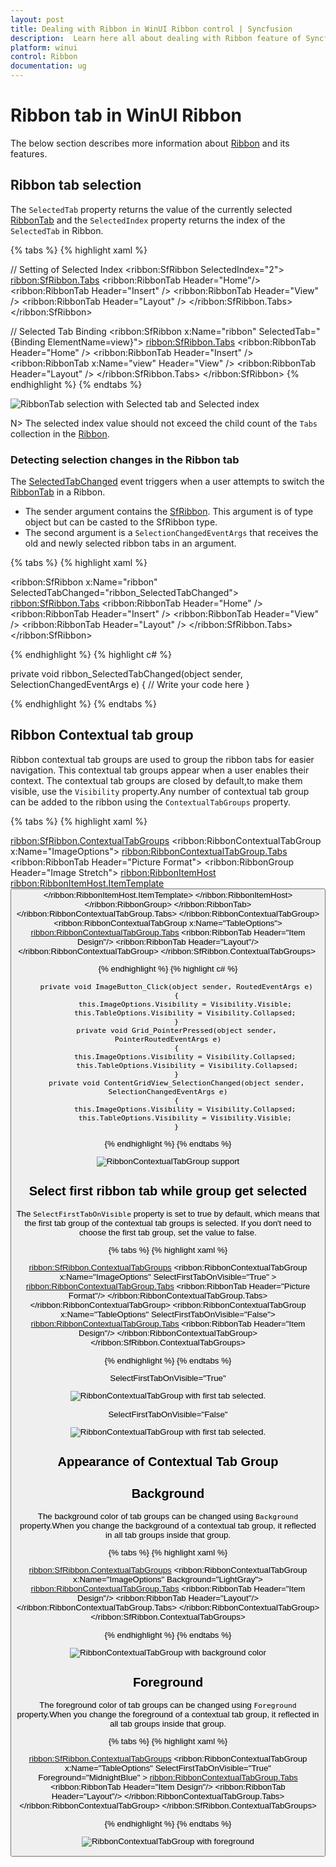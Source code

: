 ```yaml
---
layout: post
title: Dealing with Ribbon in WinUI Ribbon control | Syncfusion
description:  Learn here all about dealing with Ribbon feature of Syncfusion WinUI Ribbon(sfRibbon) control and more.
platform: winui
control: Ribbon
documentation: ug
---
```


# Ribbon tab in WinUI Ribbon

The below section describes more information about [Ribbon](https://help.syncfusion.com/cr/winui/Syncfusion.UI.Xaml.Ribbon.SfRibbon.html) and its features.

## Ribbon tab selection

The `SelectedTab` property returns the value of the currently selected [RibbonTab](https://help.syncfusion.com/cr/winui/Syncfusion.UI.Xaml.Ribbon.RibbonTab.html) and the `SelectedIndex` property returns the index of the `SelectedTab` in Ribbon.

{% tabs %}
{% highlight xaml %}

// Setting of Selected Index
<ribbon:SfRibbon SelectedIndex="2">
    <ribbon:SfRibbon.Tabs>
        <ribbon:RibbonTab Header="Home"/>
        <ribbon:RibbonTab Header="Insert" />
        <ribbon:RibbonTab Header="View" />
        <ribbon:RibbonTab Header="Layout" />
    </ribbon:SfRibbon.Tabs>
</ribbon:SfRibbon>

// Selected Tab Binding
<ribbon:SfRibbon x:Name="ribbon"
                         SelectedTab="{Binding ElementName=view}">
    <ribbon:SfRibbon.Tabs>
        <ribbon:RibbonTab Header="Home" />
            <ribbon:RibbonTab Header="Insert" />
            <ribbon:RibbonTab x:Name="view" Header="View" />
        <ribbon:RibbonTab Header="Layout" />
    </ribbon:SfRibbon.Tabs>
</ribbon:SfRibbon>
{% endhighlight %} 
{% endtabs %}

![RibbonTab selection with Selected tab and Selected index](Dealing-With-Ribbon-imgaes/ribbon-tab-selection-by-index-and-selected-tab-binding.png)

N> The selected index value should not exceed the child count of the `Tabs` collection in the [Ribbon](https://help.syncfusion.com/cr/winui/Syncfusion.UI.Xaml.Ribbon.SfRibbon.html).

### Detecting selection changes in the Ribbon tab

The [SelectedTabChanged](https://help.syncfusion.com/cr/winui/Syncfusion.UI.Xaml.Ribbon.SfRibbon.html#Syncfusion_UI_Xaml_Ribbon_SfRibbon_SelectedTabChanged) event triggers when a user attempts to switch the [RibbonTab](https://help.syncfusion.com/cr/winui/Syncfusion.UI.Xaml.Ribbon.RibbonTab.html) in a Ribbon.

* The sender argument contains the [SfRibbon](https://help.syncfusion.com/cr/winui/Syncfusion.UI.Xaml.Ribbon.SfRibbon.html). This argument is of type object but can be casted to the SfRibbon type.
* The second argument is a `SelectionChangedEventArgs` that receives the old and newly selected ribbon tabs in an argument.

{% tabs %}
{% highlight xaml %}

<ribbon:SfRibbon x:Name="ribbon"
                 SelectedTabChanged="ribbon_SelectedTabChanged">
    <ribbon:SfRibbon.Tabs>
        <ribbon:RibbonTab Header="Home" />
        <ribbon:RibbonTab Header="Insert" />
        <ribbon:RibbonTab Header="View" />
        <ribbon:RibbonTab Header="Layout" />
    </ribbon:SfRibbon.Tabs>
</ribbon:SfRibbon>

{% endhighlight %} 
{% highlight c# %}

private void ribbon_SelectedTabChanged(object sender, SelectionChangedEventArgs e)
{
    // Write your code here
}

{% endhighlight %} 
{% endtabs %}

##  Ribbon Contextual tab group

Ribbon contextual tab groups are used to group the ribbon tabs for easier navigation. This contextual tab groups appear when a user enables their context. 
The contextual tab groups are closed by default,to make them visible, use the `Visibility` property.Any number of contextual tab group can be added to the ribbon using the `ContextualTabGroups` property.

{% tabs %}
{% highlight xaml %}

 <ribbon:SfRibbon.ContextualTabGroups>
        <ribbon:RibbonContextualTabGroup x:Name="ImageOptions">
            <ribbon:RibbonContextualTabGroup.Tabs>
                <ribbon:RibbonTab Header="Picture Format">
                    <ribbon:RibbonGroup Header="Image Stretch">
                        <ribbon:RibbonItemHost>
                            <ribbon:RibbonItemHost.ItemTemplate>
                                <DataTemplate>
                                    <Button Content="Fill"/>
                                </DataTemplate>
                            </ribbon:RibbonItemHost.ItemTemplate>
                        </ribbon:RibbonItemHost>
                    </ribbon:RibbonGroup>
                </ribbon:RibbonTab>
            </ribbon:RibbonContextualTabGroup.Tabs>
        </ribbon:RibbonContextualTabGroup>
        <ribbon:RibbonContextualTabGroup x:Name="TableOptions">
            <ribbon:RibbonContextualTabGroup.Tabs>
                <ribbon:RibbonTab Header="Item Design"/>
                <ribbon:RibbonTab Header="Layout"/>
        </ribbon:RibbonContextualTabGroup>
 </ribbon:SfRibbon.ContextualTabGroups>
 <ToggleButton x:Name="ImageButton" 
               Click="ImageButton_Click">
               <Image Source="ms-appx:///Assets/Ribbon/Employees/Employee3.png"/>
 </ToggleButton>
 <GridView x:Name="ContentGridView" 
           ItemsSource="{Binding Employees}"
           SelectedItem="{Binding SelectedEmployee, Mode=TwoWay}"
           SelectionChanged="ContentGridView_SelectionChanged"/>

{% endhighlight %} 
{% highlight c# %}

        private void ImageButton_Click(object sender, RoutedEventArgs e)
        {
            this.ImageOptions.Visibility = Visibility.Visible;
            this.TableOptions.Visibility = Visibility.Collapsed;
        }
        private void Grid_PointerPressed(object sender, PointerRoutedEventArgs e)
        {
            this.ImageOptions.Visibility = Visibility.Collapsed;
             this.TableOptions.Visibility = Visibility.Collapsed;
        }
        private void ContentGridView_SelectionChanged(object sender, SelectionChangedEventArgs e)
        {
            this.ImageOptions.Visibility = Visibility.Collapsed;
            this.TableOptions.Visibility = Visibility.Visible;
        }

{% endhighlight %} 
{% endtabs %}

![RibbonContextualTabGroup support](Dealing-With-Ribbon-imgaes/ribbon-contextual-tab-group.gif)

##  Select first ribbon tab while group get selected

The `SelectFirstTabOnVisible` property is set to true by default, which means that the first tab group of the contextual tab groups is selected. If you don't need to choose the first tab group, set the value to false.

{% tabs %}
{% highlight xaml %}

   <ribbon:SfRibbon.ContextualTabGroups>
        <ribbon:RibbonContextualTabGroup x:Name="ImageOptions"
                                SelectFirstTabOnVisible="True" >
            <ribbon:RibbonContextualTabGroup.Tabs>
                <ribbon:RibbonTab Header="Picture Format"/>
            </ribbon:RibbonContextualTabGroup.Tabs>
        </ribbon:RibbonContextualTabGroup>
        <ribbon:RibbonContextualTabGroup x:Name="TableOptions"
                                SelectFirstTabOnVisible="False">
            <ribbon:RibbonContextualTabGroup.Tabs>
                <ribbon:RibbonTab Header="Item Design"/>
        </ribbon:RibbonContextualTabGroup>
    </ribbon:SfRibbon.ContextualTabGroups>

{% endhighlight %} 
{% endtabs %}

SelectFirstTabOnVisible="True" 

![RibbonContextualTabGroup with first tab selected.](Dealing-With-Ribbon-imgaes/contexual-tab-group-select-first-tab-on-visible.png)

SelectFirstTabOnVisible="False" 

![RibbonContextualTabGroup with first tab selected.](Dealing-With-Ribbon-imgaes/contexual-tab-group-select-first-tab-on-visible_false.png)

## Appearance of Contextual Tab Group

## Background

The background color of tab groups can be changed using `Background` property.When you change the background of a contextual tab group, it reflected in all tab groups inside that group.

{% tabs %}
{% highlight xaml %}

   <ribbon:SfRibbon.ContextualTabGroups>
        <ribbon:RibbonContextualTabGroup x:Name="ImageOptions"
                                        Background="LightGray">
          <ribbon:RibbonContextualTabGroup.Tabs>
                <ribbon:RibbonTab Header="Item Design"/>
                <ribbon:RibbonTab Header="Layout"/>
          </ribbon:RibbonContextualTabGroup.Tabs>
        </ribbon:RibbonContextualTabGroup>
    </ribbon:SfRibbon.ContextualTabGroups>

{% endhighlight %} 
{% endtabs %}

![RibbonContextualTabGroup with background color](Dealing-With-Ribbon-imgaes/contextual-tab-group-background.png)

## Foreground

The foreground color of tab groups can be changed using `Foreground` property.When you change the foreground of a contextual tab group, it reflected in all tab groups inside that group.

{% tabs %}
{% highlight xaml %}

   <ribbon:SfRibbon.ContextualTabGroups>
        <ribbon:RibbonContextualTabGroup x:Name="TableOptions"
                                SelectFirstTabOnVisible="True"  
                                Foreground="MidnightBlue" >
            <ribbon:RibbonContextualTabGroup.Tabs>
                <ribbon:RibbonTab Header="Item Design"/>
                 <ribbon:RibbonTab Header="Layout"/>
            </ribbon:RibbonContextualTabGroup.Tabs>
        </ribbon:RibbonContextualTabGroup>
    </ribbon:SfRibbon.ContextualTabGroups>

{% endhighlight %} 
{% endtabs %}

![RibbonContextualTabGroup with foreground](Dealing-With-Ribbon-imgaes/contextual-tab-group-foreground.png)



